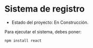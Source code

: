 <h1>Sistema de registro</h1>

- Estado del proyecto: En Construcción.

Para ejecutar el sistema, debes poner:

```npm install react```
